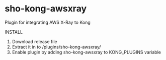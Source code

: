 # sho-kong-awsxray
Plugin for integrating AWS X-Ray to Kong

INSTALL

1) Download release file
2) Extract it in to <Kong Home>/plugins/sho-kong-awsxray/
3) Enable plugin by adding sho-kong-awsxray to KONG_PLUGINS variable
